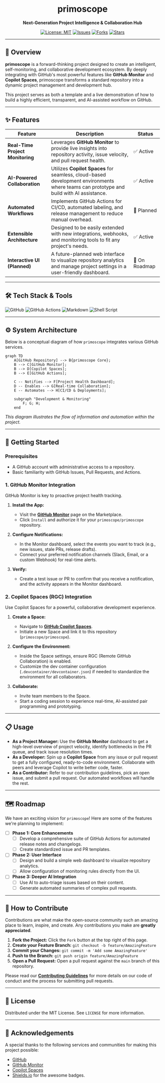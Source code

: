 <div align="center">

  <!-- TODO: Add a project logo or banner -->
  <!-- <img src="path/to/your/logo.png" alt="primoscope Logo" width="200"/> -->

  # primoscope

  **Next-Generation Project Intelligence & Collaboration Hub**

  [![License: MIT](https://img.shields.io/badge/License-MIT-yellow.svg)](https://opensource.org/licenses/MIT)
  [![Issues](https://img.shields.io/github/issues/primoscope/primoscope)](https://github.com/primoscope/primoscope/issues)
  [![Forks](https://img.shields.io/github/forks/primoscope/primoscope)](https://github.com/primoscope/primoscope/network/members)
  [![Stars](https://img.shields.io/github/stars/primoscope/primoscope)](https://github.com/primoscope/primoscope/stargazers)

</div>

---

## 🚀 Overview

**primoscope** is a forward-thinking project designed to create an intelligent, self-monitoring, and collaborative development ecosystem. By deeply integrating with GitHub's most powerful features like **GitHub Monitor** and **Copilot Spaces**, primoscope transforms a standard repository into a dynamic project management and development hub.

This project serves as both a template and a live demonstration of how to build a highly efficient, transparent, and AI-assisted workflow on GitHub.

---

## ✨ Features

| Feature                          | Description                                                                                                                              | Status      |
| -------------------------------- | ---------------------------------------------------------------------------------------------------------------------------------------- | ----------- |
| **Real-Time Project Monitoring** | Leverages **GitHub Monitor** to provide live insights into repository activity, issue velocity, and pull request health.                   | ✅ Active    |
| **AI-Powered Collaboration**     | Utilizes **Copilot Spaces** for seamless, cloud-based development environments where teams can prototype and build with AI assistance.     | ✅ Active    |
| **Automated Workflows**          | Implements GitHub Actions for CI/CD, automated labeling, and release management to reduce manual overhead.                                 | 🚧 Planned  |
| **Extensible Architecture**      | Designed to be easily extended with new integrations, webhooks, and monitoring tools to fit any project's needs.                           | ✅ Active    |
| **Interactive UI (Planned)**     | A future-planned web interface to visualize repository analytics and manage project settings in a user-friendly dashboard.                 | 📅 On Roadmap |

---

## 🛠️ Tech Stack & Tools

![GitHub](https://img.shields.io/badge/GitHub-181717?style=for-the-badge&logo=github&logoColor=white)
![GitHub Actions](https://img.shields.io/badge/GitHub_Actions-2088FF?style=for-the-badge&logo=github-actions&logoColor=white)
![Markdown](https://img.shields.io/badge/Markdown-000000?style=for-the-badge&logo=markdown&logoColor=white)
![Shell Script](https://img.shields.io/badge/Shell_Script-121011?style=for-the-badge&logo=gnu-bash&logoColor=white)

---

## ⚙️ System Architecture

Below is a conceptual diagram of how `primoscope` integrates various GitHub services.

<!-- TODO: Create and add an architecture diagram -->
```mermaid
graph TD
    A[GitHub Repository] --> B{primoscope Core};
    B --> C[GitHub Monitor];
    B --> D[Copilot Spaces];
    B --> E[GitHub Actions];

    C -- Notifies --> F[Project Health Dashboard];
    D -- Enables --> G[Real-time Collaboration];
    E -- Automates --> H[CI/CD & Deployments];

    subgraph "Development & Monitoring"
        F; G; H;
    end
```
*This diagram illustrates the flow of information and automation within the project.*

---

## 🚀 Getting Started

### Prerequisites

- A GitHub account with administrative access to a repository.
- Basic familiarity with GitHub Issues, Pull Requests, and Actions.

### 1. GitHub Monitor Integration

GitHub Monitor is key to proactive project health tracking.

1.  **Install the App:**
    - Visit the [**GitHub Monitor**](https://github.com/marketplace/github-monitor) page on the Marketplace.
    - Click `Install` and authorize it for your `primoscope/primoscope` repository.

2.  **Configure Notifications:**
    - In the Monitor dashboard, select the events you want to track (e.g., new issues, stale PRs, release drafts).
    - Connect your preferred notification channels (Slack, Email, or a custom Webhook) for real-time alerts.

3.  **Verify:**
    - Create a test issue or PR to confirm that you receive a notification, and the activity appears in the Monitor dashboard.

### 2. Copilot Spaces (RGC) Integration

Use Copilot Spaces for a powerful, collaborative development experience.

1.  **Create a Space:**
    - Navigate to [**GitHub Copilot Spaces**](https://github.com/features/copilot-spaces).
    - Initiate a new Space and link it to this repository (`primoscope/primoscope`).

2.  **Configure the Environment:**
    - Inside the Space settings, ensure RGC (Remote GitHub Collaboration) is enabled.
    - Customize the dev container configuration (`.devcontainer/devcontainer.json`) if needed to standardize the environment for all collaborators.

3.  **Collaborate:**
    - Invite team members to the Space.
    - Start a coding session to experience real-time, AI-assisted pair programming and prototyping.

---

## 📋 Usage

-   **As a Project Manager:** Use the **GitHub Monitor** dashboard to get a high-level overview of project velocity, identify bottlenecks in the PR queue, and track issue resolution times.
-   **As a Developer:** Spin up a **Copilot Space** from any issue or pull request to get a fully configured, ready-to-code environment. Collaborate with peers and leverage Copilot to write better code, faster.
-   **As a Contributor:** Refer to our contribution guidelines, pick an open issue, and submit a pull request. Our automated workflows will handle the rest.

---

## 🗺️ Roadmap

We have an exciting vision for `primoscope`! Here are some of the features we're planning to implement:

-   [ ] **Phase 1: Core Enhancements**
    -   [ ] Develop a comprehensive suite of GitHub Actions for automated release notes and changelogs.
    -   [ ] Create standardized issue and PR templates.
-   [ ] **Phase 2: User Interface**
    -   [ ] Design and build a simple web dashboard to visualize repository analytics.
    -   [ ] Allow configuration of monitoring rules directly from the UI.
-   [ ] **Phase 3: Deeper AI Integration**
    -   [ ] Use AI to auto-triage issues based on their content.
    -   [ ] Generate automated summaries of complex pull requests.

---

## 🙌 How to Contribute

Contributions are what make the open-source community such an amazing place to learn, inspire, and create. Any contributions you make are **greatly appreciated**.

1.  **Fork the Project:**
    Click the `Fork` button at the top right of this page.
2.  **Create your Feature Branch:**
    `git checkout -b feature/AmazingFeature`
3.  **Commit your Changes:**
    `git commit -m 'Add some AmazingFeature'`
4.  **Push to the Branch:**
    `git push origin feature/AmazingFeature`
5.  **Open a Pull Request:**
    Open a pull request against the `main` branch of this repository.

Please read our [**Contributing Guidelines**](CONTRIBUTING.md) for more details on our code of conduct and the process for submitting pull requests.

---

## 📄 License

Distributed under the MIT License. See `LICENSE` for more information.

---

## 🤝 Acknowledgements

A special thanks to the following services and communities for making this project possible:

-   [GitHub](https://github.com)
-   [GitHub Monitor](https://github.com/marketplace/github-monitor)
-   [Copilot Spaces](https://github.com/features/copilot-spaces)
-   [Shields.io](https://shields.io) for the awesome badges.
